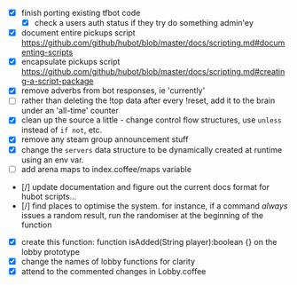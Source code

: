 - [x] finish porting existing tfbot code
  + [x] check a users auth status if they try do something admin'ey
- [x] document entire pickups script https://github.com/github/hubot/blob/master/docs/scripting.md#documenting-scripts
- [x] encapsulate pickups script https://github.com/github/hubot/blob/master/docs/scripting.md#creating-a-script-package
- [x] remove adverbs from bot responses, ie 'currently'
- [ ] rather than deleting the !top data after every !reset, add it to the brain under an 'all-time' counter
- [x] clean up the source a little - change control flow structures, use `unless` instead of `if not`, etc.
- [x] remove any steam group announcement stuff
- [x] change the `servers` data structure to be dynamically created at runtime using an env var.
- [ ] add arena maps to index.coffee/maps variable
- [/] update documentation and figure out the current docs format for hubot scripts...
- [/] find places to optimise the system. for instance, if a command *always* issues a random result, run the randomiser at the beginning of the function
- [x] create this function: function isAdded(String player):boolean {} on the lobby prototype
- [x] change the names of lobby functions for clarity
- [x] attend to the commented changes in Lobby.coffee
